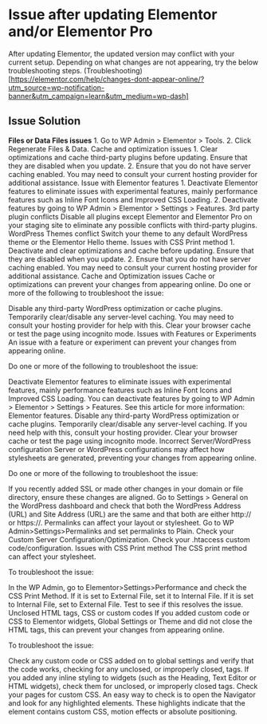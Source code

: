 # Issue after updating Elementor and/or Elementor Pro
After updating Elementor, the updated version may conflict with your current setup. Depending on what changes are not appearing, try the below troubleshooting steps.
(Troubleshooting)[https://elementor.com/help/changes-dont-appear-online/?utm_source=wp-notification-banner&utm_campaign=learn&utm_medium=wp-dash]

## Issue	                              Solution

**Files or Data Files issues**	        1. Go to WP Admin > Elementor > Tools.
                                        2. Click Regenerate Files & Data.
Cache and optimization issues	1. Clear optimizations and cache third-party plugins before updating. Ensure that they are disabled when you update.
2. Ensure that you do not have server caching enabled. You may need to consult your current hosting provider for additional assistance.
Issue with Elementor features	1. Deactivate Elementor features to eliminate issues with experimental features, mainly performance features such as Inline Font Icons and Improved CSS Loading.
2. Deactivate features by going to WP Admin > Elementor > Settings > Features.
3rd party plugin conflicts	Disable all plugins except Elementor and Elementor Pro on your staging site to eliminate any possible conflicts with third-party plugins.
WordPress Themes conflict	Switch your theme to any default WordPress theme or the Elementor Hello theme.
Issues with CSS Print method	1. Deactivate and clear optimizations and cache before updating. Ensure that they are disabled when you update.
2. Ensure that you do not have server caching enabled. You may need to consult your current hosting provider for additional assistance.
Cache and Optimization issues
Cache or optimizations can prevent your changes from appearing online.
Do one or more of the following to troubleshoot the issue:

Disable any third-party WordPress optimization or cache plugins.
Temporarily clear/disable any server-level caching. You may need to consult your hosting provider for help with this.
Clear your browser cache or test the page using incognito mode.
Issues with Features or Experiments
An issue with a feature or experiment can prevent your changes from appearing online.

Do one or more of the following to troubleshoot the issue:

Deactivate Elementor features to eliminate issues with experimental features, mainly performance features such as Inline Font Icons and Improved CSS Loading. You can deactivate features by going to WP Admin > Elementor > Settings > Features. See this article for more information: Elementor features.
Disable any third-party WordPress optimization or cache plugins.
Temporarily clear/disable any server-level caching. If you need help with this, consult your hosting provider.
Clear your browser cache or test the page using incognito mode.
Incorrect Server/WordPress configuration
Server or WordPress configurations may affect how stylesheets are generated, preventing your changes from appearing online.

Do one or more of the following to troubleshoot the issue:

If you recently added SSL or made other changes in your domain or file directory, ensure these changes are aligned. Go to Settings > General on the WordPress dashboard and check that both the WordPress Address (URL) and Site Address (URL) are the same and that both are either http:// or https://.
Permalinks can affect your layout or stylesheet. Go to WP Admin>Settings>Permalinks and set permalinks to Plain. 
Check your Custom Server Configuration/Optimization.
Check your .htaccess custom code/configuration.
Issues with CSS Print method
The CSS print method can affect your stylesheet.

To troubleshoot the issue:

In the WP Admin, go to Elementor>Settings>Performance and check the CSS Print Method.
If it is set to External File, set it to Internal File. If it is set to Internal File, set to External File.
Test to see if this resolves the issue.
Unclosed HTML tags, CSS or custom codes
If you added custom code or CSS to Elementor widgets, Global Settings or Theme and did not close the HTML tags, this can prevent your changes from appearing online.

To troubleshoot the issue:

Check any custom code or CSS added on to global settings and verify that the code works, checking for any unclosed, or improperly closed, tags.
If you added any inline styling to widgets (such as the Heading, Text Editor or HTML widgets), check them for unclosed, or improperly closed tags.
Check your pages for custom CSS. An easy way to check is to open the Navigator and look for any highlighted elements. These highlights indicate that the element contains custom CSS, motion effects or absolute positioning.
